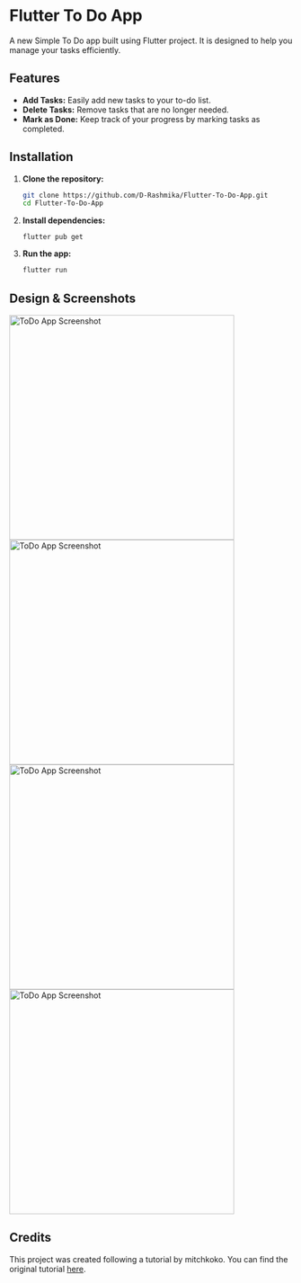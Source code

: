 # Flutter To Do App

A new Simple To Do app built using Flutter project. It is designed to help you manage your tasks efficiently.

## Features
- **Add Tasks:** Easily add new tasks to your to-do list.
- **Delete Tasks:** Remove tasks that are no longer needed.
- **Mark as Done:** Keep track of your progress by marking tasks as completed.

## Installation

1. **Clone the repository:**

   ```bash
   git clone https://github.com/D-Rashmika/Flutter-To-Do-App.git
   cd Flutter-To-Do-App
   ```

2. **Install dependencies:**
   ```
   flutter pub get
   ```

3. **Run the app:**
   ```bash
   flutter run
   ```

## Design & Screenshots
<div>
    <img src="Screenshot1.png" alt="ToDo App Screenshot" style="width: 400px; margin-right: 20px;">
    <img src="Screenshot2.png" alt="ToDo App Screenshot" style="width: 400px; margin-right: 20px;">
</div>

<div>
    <img src="Screenshot3.png" alt="ToDo App Screenshot" style="width: 400px; margin-right: 20px;">
    <img src="Screenshot4.png" alt="ToDo App Screenshot" style="width: 400px;">
</div>

## Credits

This project was created following a tutorial by mitchkoko. You can find the original tutorial [here](https://youtu.be/mMgr47QBZWA?si=l6wzrtmi7G78DNaE).
